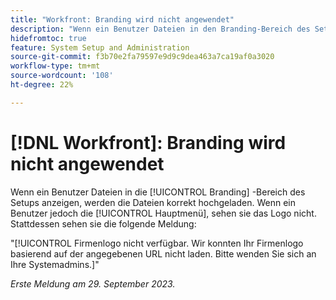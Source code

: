 ```yaml
---
title: "Workfront: Branding wird nicht angewendet"
description: "Wenn ein Benutzer Dateien in den Branding-Bereich des Setups hochlädt, scheinen die Dateien korrekt hochzuladen. Wenn ein Benutzer jedoch das Hauptmenü ansieht, wird ihm das -Logo nicht angezeigt. Stattdessen wird ihnen eine Fehlermeldung angezeigt."
hidefromtoc: true
feature: System Setup and Administration
source-git-commit: f3b70e2fa79597e9d9c9dea463a7ca19af0a3020
workflow-type: tm+mt
source-wordcount: '108'
ht-degree: 22%

---
```



# [!DNL Workfront]: Branding wird nicht angewendet

Wenn ein Benutzer Dateien in die [!UICONTROL Branding] -Bereich des Setups anzeigen, werden die Dateien korrekt hochgeladen. Wenn ein Benutzer jedoch die [!UICONTROL Hauptmenü], sehen sie das Logo nicht. Stattdessen sehen sie die folgende Meldung:

&quot;[!UICONTROL Firmenlogo nicht verfügbar. Wir konnten Ihr Firmenlogo basierend auf der angegebenen URL nicht laden. Bitte wenden Sie sich an Ihre Systemadmins.]&quot;

_Erste Meldung am 29. September 2023._
